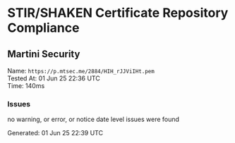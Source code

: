 # STIR/SHAKEN Certificate Repository Compliance

## Martini Security

Name: `https://p.mtsec.me/2884/HIH_rJJViIHt.pem`\
Tested At: 01 Jun 25 22:36 UTC\
Time: 140ms

### Issues

no warning, or error, or notice date level issues were found

Generated: 01 Jun 25 22:39 UTC